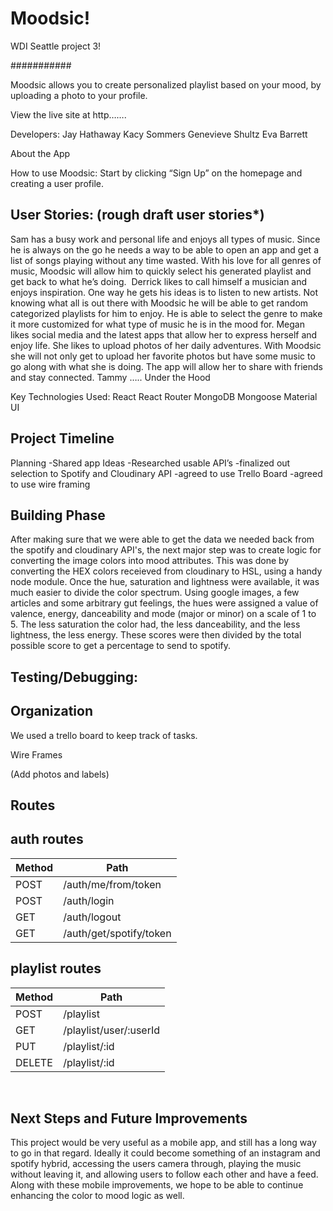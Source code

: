 # Moodsic!
WDI Seattle project 3!


###########

Moodsic allows you to create personalized playlist based on your mood, by uploading a photo to your profile.

View the live site at http…….

Developers:
	Jay Hathaway
	Kacy Sommers
	Genevieve Shultz
	Eva Barrett

About the App

How to use Moodsic:
Start by clicking “Sign Up” on the homepage and creating a user profile.   

## User Stories:  (****rough draft user stories*****)
Sam has a busy work and personal life and enjoys all types of music. Since he is always on the go he needs a way to be able to open an app and get a list of songs playing without any time wasted. With his love for all genres of music, Moodsic will allow him to quickly select his generated playlist and get back to what he’s doing. 
Derrick likes to call himself a musician and enjoys inspiration. One way he gets his ideas is to listen to new artists. Not knowing what all is out there with Moodsic he will be able to get random categorized playlists for him to enjoy. He is able to select the genre to make it more customized for what type of music he is in the mood for.
Megan likes social media and the latest apps that allow her to express herself and enjoy life. She likes to upload photos of her daily adventures. With Moodsic she will not only get to upload her favorite photos but have some music to go along with what she is doing. The app will allow her to share with friends and stay connected.
Tammy …..
Under the Hood

Key Technologies Used:
React
React Router
MongoDB
Mongoose
Material UI


## Project Timeline

Planning
-Shared app Ideas
-Researched usable API’s
-finalized out selection to Spotify and Cloudinary API
-agreed to use Trello Board
-agreed to use wire framing

## Building Phase
After making sure that we were able to get the data we needed back from the spotify and cloudinary API's, the next major step was to create logic for converting the image colors into mood attributes. This was done by converting the HEX colors receieved from cloudinary to HSL, using a handy node module. Once the hue, saturation and lightness were available, it was much easier to divide the color spectrum. Using google images, a few articles and some arbitrary gut feelings, the hues were assigned a value of valence, energy, danceability and mode (major or minor) on a scale of 1 to 5. The less saturation the color had, the less danceability, and the less lightness, the less energy. These scores were then divided by the total possible score to get a percentage to send to spotify.


## Testing/Debugging:

## Organization
We used a trello board to keep track of tasks.

Wire Frames

(Add photos and labels)


## Routes

## auth routes
| Method | Path						|
| -------| ------------------------ | 
| POST 	 | /auth/me/from/token 		|
| POST 	 | /auth/login				|
| GET 	 | /auth/logout				|
| GET 	 | /auth/get/spotify/token	|

## playlist routes
| Method | Path						|
| -------| ------------------------	|
| POST 	 | /playlist				|
| GET 	 | /playlist/user/:userId	|
| PUT 	 | /playlist/:id			|
| DELETE | /playlist/:id			|


 

## Next Steps and Future Improvements

This project would be very useful as a mobile app, and still has a long way to go in that regard. Ideally it could become something of an instagram and spotify hybrid, accessing the users camera through, playing the music without leaving it, and allowing users to follow each other and have a feed. Along with these mobile improvements, we hope to be able to continue enhancing the color to mood logic as well.
